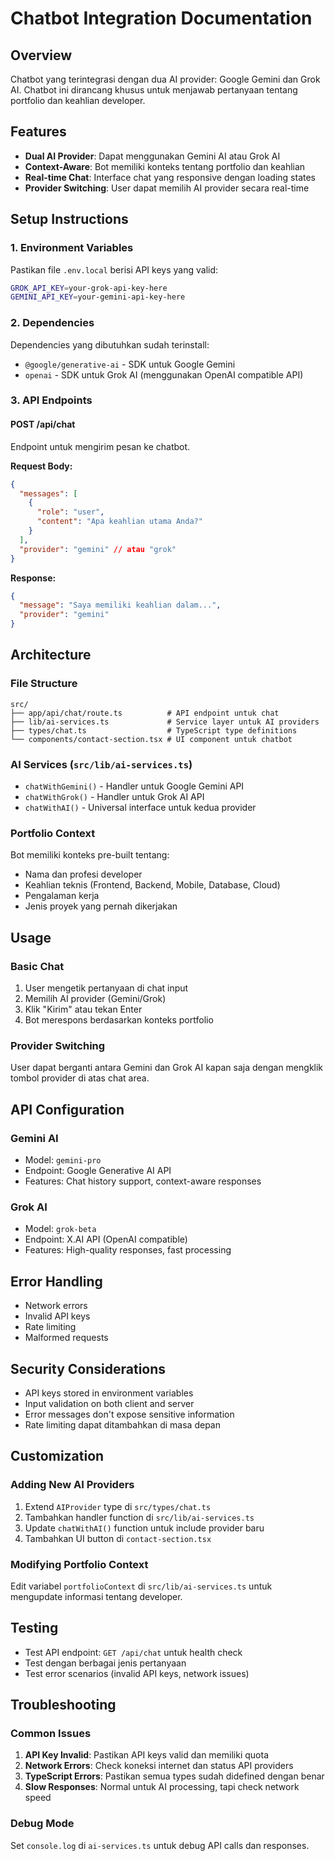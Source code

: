 # Chatbot Integration Documentation

## Overview

Chatbot yang terintegrasi dengan dua AI provider: Google Gemini dan Grok AI. Chatbot ini dirancang khusus untuk menjawab pertanyaan tentang portfolio dan keahlian developer.

## Features

- **Dual AI Provider**: Dapat menggunakan Gemini AI atau Grok AI
- **Context-Aware**: Bot memiliki konteks tentang portfolio dan keahlian
- **Real-time Chat**: Interface chat yang responsive dengan loading states
- **Provider Switching**: User dapat memilih AI provider secara real-time

## Setup Instructions

### 1. Environment Variables

Pastikan file `.env.local` berisi API keys yang valid:

```bash
GROK_API_KEY=your-grok-api-key-here
GEMINI_API_KEY=your-gemini-api-key-here
```

### 2. Dependencies

Dependencies yang dibutuhkan sudah terinstall:

- `@google/generative-ai` - SDK untuk Google Gemini
- `openai` - SDK untuk Grok AI (menggunakan OpenAI compatible API)

### 3. API Endpoints

#### POST /api/chat

Endpoint untuk mengirim pesan ke chatbot.

**Request Body:**

```json
{
  "messages": [
    {
      "role": "user",
      "content": "Apa keahlian utama Anda?"
    }
  ],
  "provider": "gemini" // atau "grok"
}
```

**Response:**

```json
{
  "message": "Saya memiliki keahlian dalam...",
  "provider": "gemini"
}
```

## Architecture

### File Structure

```
src/
├── app/api/chat/route.ts          # API endpoint untuk chat
├── lib/ai-services.ts             # Service layer untuk AI providers
├── types/chat.ts                  # TypeScript type definitions
└── components/contact-section.tsx # UI component untuk chatbot
```

### AI Services (`src/lib/ai-services.ts`)

- `chatWithGemini()` - Handler untuk Google Gemini API
- `chatWithGrok()` - Handler untuk Grok AI API
- `chatWithAI()` - Universal interface untuk kedua provider

### Portfolio Context

Bot memiliki konteks pre-built tentang:

- Nama dan profesi developer
- Keahlian teknis (Frontend, Backend, Mobile, Database, Cloud)
- Pengalaman kerja
- Jenis proyek yang pernah dikerjakan

## Usage

### Basic Chat

1. User mengetik pertanyaan di chat input
2. Memilih AI provider (Gemini/Grok)
3. Klik "Kirim" atau tekan Enter
4. Bot merespons berdasarkan konteks portfolio

### Provider Switching

User dapat berganti antara Gemini dan Grok AI kapan saja dengan mengklik tombol provider di atas chat area.

## API Configuration

### Gemini AI

- Model: `gemini-pro`
- Endpoint: Google Generative AI API
- Features: Chat history support, context-aware responses

### Grok AI

- Model: `grok-beta`
- Endpoint: X.AI API (OpenAI compatible)
- Features: High-quality responses, fast processing

## Error Handling

- Network errors
- Invalid API keys
- Rate limiting
- Malformed requests

## Security Considerations

- API keys stored in environment variables
- Input validation on both client and server
- Error messages don't expose sensitive information
- Rate limiting dapat ditambahkan di masa depan

## Customization

### Adding New AI Providers

1. Extend `AIProvider` type di `src/types/chat.ts`
2. Tambahkan handler function di `src/lib/ai-services.ts`
3. Update `chatWithAI()` function untuk include provider baru
4. Tambahkan UI button di `contact-section.tsx`

### Modifying Portfolio Context

Edit variabel `portfolioContext` di `src/lib/ai-services.ts` untuk mengupdate informasi tentang developer.

## Testing

- Test API endpoint: `GET /api/chat` untuk health check
- Test dengan berbagai jenis pertanyaan
- Test error scenarios (invalid API keys, network issues)

## Troubleshooting

### Common Issues

1. **API Key Invalid**: Pastikan API keys valid dan memiliki quota
2. **Network Errors**: Check koneksi internet dan status API providers
3. **TypeScript Errors**: Pastikan semua types sudah didefined dengan benar
4. **Slow Responses**: Normal untuk AI processing, tapi check network speed

### Debug Mode

Set `console.log` di `ai-services.ts` untuk debug API calls dan responses.
